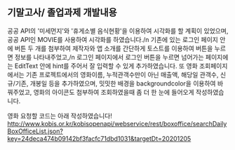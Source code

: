 ## 기말고사/ 졸업과제 개발내용 ##
공공 API의 '미세먼지'와 '휴게소별 음식현황'을 이용하여 시각화를 할 계획이 있었으며, 공공 API인 MOVIE를 사용하여 시각화를 하였습니다./n
기존에 있는 로그인 페이지 안에 버튼 두 개를 첨부하여 제작자와 앱 소개를 간단하게 토스트를 이용하여 버튼을 누르면 정보를 나타내주었고,/n
로그인 페이지에서 로그인 버튼을 누르면 넘어가는 페이지에는 EditText 안에 hint를 주어서 잘 입력할 수 있게 추가하였습니다.
또 영화 조회페이지에서는 기존 프로젝트에서의 영화이름, 누적관객수만이 아닌 매출액, 해당일 관객수, 신규/기존, 개봉일 등을 추가하였으며, 
밋밋한 배경을 backgroundcolor을 이용하여 바꿔주었고, 영화의 아이콘도 첨부하여 조회하였을때 좀 더 한 눈에 들어오게 작성하였습니다.

영화 요청할 코드는 아래 작성하였습니다!
http://www.kobis.or.kr/kobisopenapi/webservice/rest/boxoffice/searchDailyBoxOfficeList.json?key=24deca474b09142bf3facfc71dbd1031&targetDt=20201205 

